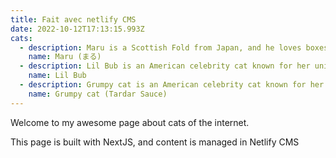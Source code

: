 ```yaml
---
title: Fait avec netlify CMS
date: 2022-10-12T17:13:15.993Z
cats:
  - description: Maru is a Scottish Fold from Japan, and he loves boxes.
    name: Maru (まる)
  - description: Lil Bub is an American celebrity cat known for her unique appearance.
    name: Lil Bub
  - description: Grumpy cat is an American celebrity cat known for her grumpy appearance.
    name: Grumpy cat (Tardar Sauce)
---
```


Welcome to my awesome page about cats of the internet.

This page is built with NextJS, and content is managed in Netlify CMS
